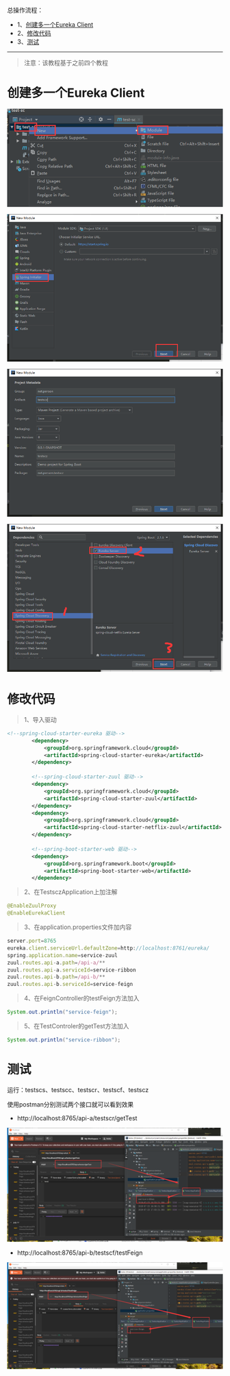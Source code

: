 总操作流程：
- 1、[创建多一个Eureka Client](#SpringCloud-01)
- 2、[修改代码](#SpringCloud-02)
- 3、[测试](#SpringCloud-03)

***

>注意：该教程基于之前四个教程

# 创建多一个Eureka Client

![](image/1-3.png)

![](image/1-4.png)

![](image/5-1.png)

![](image/1-6.png)

# 修改代码

> 1、导入驱动

```xml
<!--spring-cloud-starter-eureka 驱动-->
        <dependency>
            <groupId>org.springframework.cloud</groupId>
            <artifactId>spring-cloud-starter-eureka</artifactId>
        </dependency>

        <!--spring-cloud-starter-zuul 驱动-->
        <dependency>
            <groupId>org.springframework.cloud</groupId>
            <artifactId>spring-cloud-starter-zuul</artifactId>
        </dependency>
        <dependency>
            <groupId>org.springframework.cloud</groupId>
            <artifactId>spring-cloud-starter-netflix-zuul</artifactId>
        </dependency>

        <!--spring-boot-starter-web 驱动-->
        <dependency>
            <groupId>org.springframework.boot</groupId>
            <artifactId>spring-boot-starter-web</artifactId>
        </dependency>
```

> 2、在TestsczApplication上加注解

```java
@EnableZuulProxy
@EnableEurekaClient
```

>3、在application.properties文件加内容

```js
server.port=8765
eureka.client.serviceUrl.defaultZone=http://localhost:8761/eureka/
spring.application.name=service-zuul
zuul.routes.api-a.path=/api-a/**
zuul.routes.api-a.serviceId=service-ribbon
zuul.routes.api-b.path=/api-b/**
zuul.routes.api-b.serviceId=service-feign
```

> 4、在FeignController的testFeign方法加入

```java
System.out.println("service-feign");
```

>5、在TestControler的getTest方法加入

```java
System.out.println("service-ribbon");
```

# 测试

运行：testscs、testscc、testscr、testscf、testscz

使用postman分别测试两个接口就可以看到效果

- http://localhost:8765/api-a/testscr/getTest

![](image/5-2.png)


- http://localhost:8765/api-b/testscf/testFeign

![](image/5-3.png)